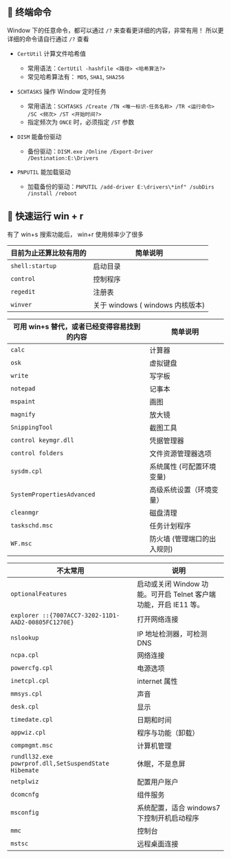 ## 🍕 终端命令

Window 下的任意命令，都可以通过 `/?` 来查看更详细的内容，非常有用！
所以更详细的命令请自行通过 `/?` 查看

- `CertUtil` 计算文件哈希值
    - 常用语法：`CertUtil -hashfile <路径> <哈希算法?>`
    - 常见哈希算法有： `MD5`, `SHA1`, `SHA256`

- `SCHTASKS` 操作 Window 定时任务
    - 常用语法：`SCHTASKS /Create /TN <唯一标识-任务名称> /TR <运行命令> /SC <频次> /ST <开始时间?>`
    - 指定频次为 `ONCE` 时，必须指定 `/ST` 参数

- `DISM` 能备份驱动
    - 备份驱动：`DISM.exe /Online /Export-Driver /Destination:E:\Drivers`

- `PNPUTIL` 能加载驱动
    - 加载备份的驱动：`PNPUTIL /add-driver E:\drivers\*inf" /subDirs /install /reboot`

## 🍕 快速运行 win + r

有了 win+s 搜索功能后， win+r 使用频率少了很多

| 目前为止还算比较有用的 | 简单说明                         |
|------------------------|-------------------------------|
| `shell:startup`        | 启动目录                         |
| `control`              | 控制程序                         |
| `regedit`              | 注册表                           |
| `winver`               | 关于 windows ( windows 内核版本) |


| 可用 win+s 替代，或者已经变得容易找到的内容 | 简单说明                    |
|--------------------------------------------|---------------------------|
| `calc`                                     | 计算器                      |
| `osk`                                      | 虚拟键盘                    |
| `write`                                    | 写字板                      |
| `notepad`                                  | 记事本                      |
| `mspaint`                                  | 画图                        |
| `magnify`                                  | 放大镜                      |
| `SnippingTool `                            | 截图工具                    |
| `control keymgr.dll`                       | 凭据管理器                  |
| `control folders`                          | 文件资源管理器选项          |
| `sysdm.cpl`                                | 系统属性 (可配置环境变量)   |
| `SystemPropertiesAdvanced`                 | 高级系统设置（环境变量）      |
| `cleanmgr`                                 | 磁盘清理                    |
| `taskschd.msc`                             | 任务计划程序                |
| `WF.msc`                                   | 防火墙 (管理端口的出入规则) |

| 不太常用                                             | 说明                                                          |
|------------------------------------------------------|-------------------------------------------------------------|
| `optionalFeatures`                                   | 启动或关闭 Window 功能。可开启 Telnet 客户端功能，开启 IE11 等。 |
| `explorer ::{7007ACC7-3202-11D1-AAD2-00805FC1270E}`  | 打开网络连接                                                  |
| `nslookup`                                           | IP 地址检测器，可检测 DNS                                      |
| `ncpa.cpl`                                           | 网络连接                                                      |
| `powercfg.cpl`                                       | 电源选项                                                      |
| `inetcpl.cpl`                                        | internet 属性                                                 |
| `mmsys.cpl`                                          | 声音                                                          |
| `desk.cpl`                                           | 显示                                                          |
| `timedate.cpl`                                       | 日期和时间                                                    |
| `appwiz.cpl`                                         | 程序与功能（卸载）                                              |
| `compmgmt.msc`                                       | 计算机管理                                                    |
| `rundll32.exe powrprof.dll,SetSuspendState Hibemate` | 休眠，不是息屏                                                 |
| `netplwiz`                                           | 配置用户账户                                                  |
| `dcomcnfg`                                           | 组件服务                                                      |
| `msconfig`                                           | 系统配置，适合 windows7 下控制开机启动程序                     |
| `mmc`                                                | 控制台                                                        |
| `mstsc`                                              | 远程桌面连接                                                  |
